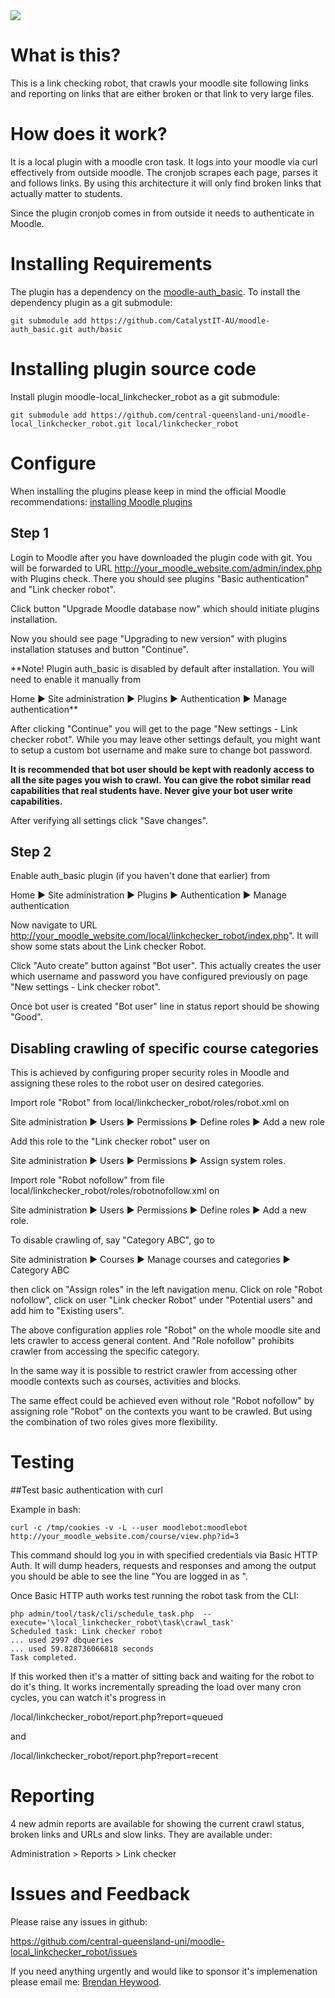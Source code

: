 <a href="https://travis-ci.org/central-queensland-uni/moodle-local_linkchecker_robot">
<img src="https://api.travis-ci.org/central-queensland-uni/moodle-local_linkchecker_robot.svg?branch=master">
</a>

# What is this?

This is a link checking robot, that crawls your moodle site following links
and reporting on links that are either broken or that link to very large
files.

# How does it work?

It is a local plugin with a moodle cron task. It logs into your moodle
via curl effectively from outside moodle. The cronjob scrapes each page,
parses it and follows links. By using this architecture it will only find
broken links that actually matter to students.

Since the plugin cronjob comes in from outside it needs to authenticate in Moodle.

# Installing Requirements

The plugin has a dependency on the [moodle-auth_basic](https://moodle.org/plugins/auth_basic).
To install the dependency plugin as a git submodule:
```
git submodule add https://github.com/CatalystIT-AU/moodle-auth_basic.git auth/basic
```

# Installing plugin source code

Install plugin moodle-local_linkchecker_robot as a git submodule:
```
git submodule add https://github.com/central-queensland-uni/moodle-local_linkchecker_robot.git local/linkchecker_robot
```
# Configure

When installing the plugins please keep in mind the official Moodle recommendations: [installing Moodle plugins](https://docs.moodle.org/30/en/Installing_add-ons)

## Step 1

Login to Moodle after you have downloaded the plugin code with git. You will be forwarded to URL http://your_moodle_website.com/admin/index.php with Plugins check.
There you should see plugins "Basic authentication" and "Link checker robot".

Click button "Upgrade Moodle database now" which should initiate plugins installation.

Now you should see page "Upgrading to new version" with plugins installation statuses and button "Continue".

**Note! Plugin auth_basic is disabled by default after installation.
You will need to enable it manually from 


Home ► Site administration ► Plugins ► Authentication ► Manage authentication**

After clicking "Continue" you will get to the page "New settings - Link checker robot".
While you may leave other settings default, you might want to setup a custom bot username
and make sure to change bot password.

**It is recommended that bot user should be kept with readonly access to all the site pages you wish to crawl.
You can give the robot similar read capabilities that real students have.
Never give your bot user write capabilities.**

After verifying all settings click "Save changes".

## Step 2

Enable auth_basic plugin (if you haven't done that earlier) from 


Home ► Site administration ► Plugins ► Authentication ► Manage authentication

Now navigate to URL http://your_moodle_website.com/local/linkchecker_robot/index.php". It will show some stats about the Link checker Robot.

Click "Auto create" button against "Bot user". This actually creates the user which username and password you have
configured previously on page "New settings - Link checker robot".

Once bot user is created "Bot user" line in status report should be showing "Good".

## Disabling crawling of specific course categories

This is achieved by configuring proper security roles in Moodle and assigning 
these roles to the robot user on desired categories.

Import role "Robot" from local/linkchecker_robot/roles/robot.xml on 


Site administration ► Users ► Permissions ► Define roles ► Add a new role

Add this role to the "Link checker robot" user on


Site administration ► Users ► Permissions ► Assign system roles.

Import role "Robot nofollow" from file 
local/linkchecker_robot/roles/robotnofollow.xml on 


Site administration ► Users ► Permissions ► Define roles ► Add a new role.

To disable crawling of, say "Category ABC", go to 


Site administration ► Courses ► Manage courses and categories ► Category ABC
 
then click on "Assign roles" in the left navigation menu. 
Click on role "Robot nofollow", click on user "Link checker Robot" 
under "Potential users" and add him to "Existing users".

The above configuration applies role "Robot" on the whole moodle site 
and lets crawler to access general content. And "Role nofollow" prohibits 
crawler from accessing the specific category.

In the same way it is possible to restrict crawler from accessing other 
moodle contexts such as courses, activities and blocks.
 
The same effect could be achieved even without role "Robot nofollow" by 
assigning role "Robot" on the contexts you want to be crawled. But 
using the combination of two roles gives more flexibility.

# Testing

##Test basic authentication with curl

Example in bash:
```
curl -c /tmp/cookies -v -L --user moodlebot:moodlebot http://your_moodle_website.com/course/view.php?id=3
```
This command should log you in with specified credentials via Basic HTTP Auth. It will dump headers, requests and responses and among the output you should be able to see the line "You are logged in as ".

Once Basic HTTP auth works test running the robot task from the CLI:

```
php admin/tool/task/cli/schedule_task.php  --execute='\local_linkchecker_robot\task\crawl_task'
Scheduled task: Link checker robot
... used 2997 dbqueries
... used 59.828736066818 seconds
Task completed.
```
If this worked then it's a matter of sitting back and waiting for the
robot to do it's thing. It works incrementally spreading the load over many
cron cycles, you can watch it's progress in

/local/linkchecker_robot/report.php?report=queued

and

/local/linkchecker_robot/report.php?report=recent

# Reporting

4 new admin reports are available for showing the current crawl status, broken links and URLs and slow links. They are available under:


Administration > Reports > Link checker

# Issues and Feedback

Please raise any issues in github:

https://github.com/central-queensland-uni/moodle-local_linkchecker_robot/issues

If you need anything urgently and would like to sponsor it's implemenation please
email me: [Brendan Heywood](mailto:brendan@catalyst-au.net).

